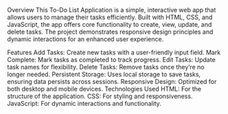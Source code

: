 Overview
This To-Do List Application is a simple, interactive web app that allows users to manage their tasks efficiently. Built with HTML, CSS, and JavaScript, the app offers core functionality to create, view, update, and delete tasks. The project demonstrates responsive design principles and dynamic interactions for an enhanced user experience.

Features
Add Tasks: Create new tasks with a user-friendly input field.
Mark Complete: Mark tasks as completed to track progress.
Edit Tasks: Update task names for flexibility.
Delete Tasks: Remove tasks once they’re no longer needed.
Persistent Storage: Uses local storage to save tasks, ensuring data persists across sessions.
Responsive Design: Optimized for both desktop and mobile devices.
Technologies Used
HTML: For the structure of the application.
CSS: For styling and responsiveness.
JavaScript: For dynamic interactions and functionality.
